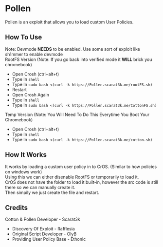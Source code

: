 # Pollen
Pollen is an exploit that allows you to load custom User Policies.

## How To Use
Note: Devmode **NEEDS** to be enabled. Use some sort of exploit like sh1mmer to enable devmode\
RootFS Version (Note: If you go back into verified mode it **WILL** brick you chromebook)
- Open Crosh (ctrl+alt+t)
- Type In `shell`
- Type In `sudo bash <(curl -k https://Pollen.scarat3k.me/rootFS.sh)`
- Restart
- Open Crosh Again
- Type In `shell`
- Type In `sudo bash <(curl -k https://Pollen.scarat3k.me/CottonFS.sh)`
  
Temp Version (Note: You Will Need To Do This Everytime You Boot Your Chromebook)
- Open Crosh (ctrl+alt+t)
- Type In `shell`
- Type In `sudo bash <(curl -k https://Pollen.scarat3k.me/cotton.sh)`

## How It Works
It works by loading a custom user policy in to CrOS. (Similar to how policies on windows work)\
Using this we can either disenable RootFS or temporarily to load it.\
CrOS does not have the folder to load it built-in, however the src code is still there so we can manually create it.\
Then simpily we just create the file and restart.

## Credits
Cotton & Pollen Developer - Scarat3k
- Discovery Of Exploit - Rafflesia
- Original Script Developer - OlyB
- Providing User Policy Base - Ethonic